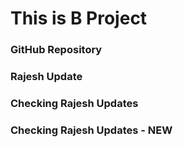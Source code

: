 <h1>This is B Project</h1>
<h3>GitHub Repository</h3>
<h3>Rajesh Update</h3>
<h3>Checking Rajesh Updates</h3>
<h3>Checking Rajesh Updates - NEW</h3>